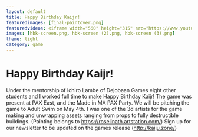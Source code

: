 ```yaml
---
layout: default
title: Happy Birthday Kaijr!
featuredimages: [final-paintover.png]
featuredvideos: <iframe width="560" height="315" src="https://www.youtube.com/embed/mgxDuZaSL1c" frameborder="0" allowfullscreen></iframe>
images: [hbk-screen.png, hbk-screen (2).png, hbk-screen (3).png]
theme: light
category: game
---
```


# Happy Birthday Kaijr!

Under the mentorship of Ichiro Lambe of Dejobaan Games eight other students and I worked full time to make Happy Birthday Kaijr! The game was present at PAX East, and the Made in MA PAX Party. We will be pitching the game to Adult Swim on May 4th. I was one of the 3d artists for the game making and unwrapping assets ranging from props to fully destructible buildings. (Painting belongs to https://roselinath.artstation.com/) Sign up for our newsletter to be updated on the games release (http://kaiju.zone/)
